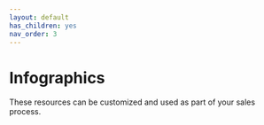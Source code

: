 ```yaml
---
layout: default
has_children: yes
nav_order: 3
---
```


# Infographics

These resources can be customized and used as part of your sales process.
